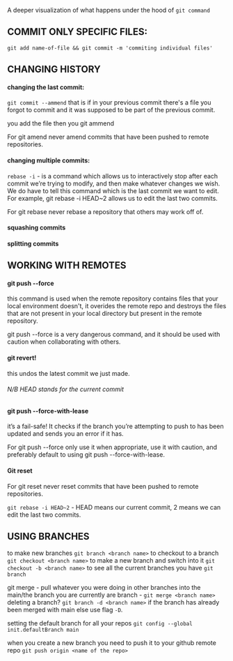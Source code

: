 A deeper visualization of what happens under the hood of `git command`

## COMMIT ONLY SPECIFIC FILES:
`git add name-of-file && git commit -m 'commiting individual files'`

## CHANGING HISTORY
#### changing the last commit:
`git commit --ammend` that is if in your previous commit there's a file you forgot to commit and it was supposed to be part of the previous commit.

you add the file then you git ammend

For git amend never amend commits that have been pushed to remote repositories.

#### changing multiple commits:

`rebase -i` - is a command which allows us to interactively stop after each commit we’re trying to modify, and then make whatever changes we wish. We do have to tell this command which is the last commit we want to edit. For example, git rebase -i HEAD~2 allows us to edit the last two commits.

For git rebase never rebase a repository that others may work off of.

#### squashing commits
#### splitting commits

## WORKING WITH REMOTES
#### git push --force
this command is used when the remote repository contains files that your local environment doesn't, it overides the remote repo and destroys the files that are not present in your local directory but present in the remote repository.

git push --force is a very dangerous command, and it should be used with caution when collaborating with others.

#### git revert!
this undos the latest commit we just made.

###### N/B HEAD stands for the current commit

#### git push --force-with-lease
it’s a fail-safe! It checks if the branch you’re attempting to push to has been updated and sends you an error if it has.

For git push --force only use it when appropriate, use it with caution, and preferably default to using git push --force-with-lease.

#### Git reset
For git reset never reset commits that have been pushed to remote repositories.


`git rebase -i HEAD~2` - HEAD means our current commit, 2 means we can edit the last two commits.

## USING BRANCHES
to make new branches `git branch <branch name>`
to checkout to a branch `git checkout <branch name>`
to make a new branch and switch into it `git checkout -b <branch name>`
to see all the current branches you have `git branch`

git merge - pull whatever you were doing in other branches into the main/the branch you are currently are branch - `git merge <branch name>`
deleting a branch? `git branch -d <branch name>` if the branch has already been merged with main else use flag `-D`.


setting the default branch for all your repos `git config --global init.defaultBranch main`

when you create a new branch you need to push it to your github remote repo `git push origin <name of the repo>`